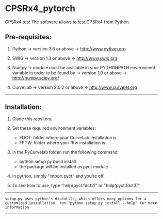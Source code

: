 # CPSRx4_pytorch
CPSRx4 test
The software allows to test CPSRx4 from Python.


## Pre-requisites:

1. Python
	-> version 3.6 or above
	-> http://www.python.org

2. SWIG
	-> version 1.3 or above
	-> http://www.swig.org

3. Numpy
	-> module must be available in your PYTHONPATH environment variable in order to be found by 
	-> version 1.0 or above
	-> http://numpy.scipy.org/

4. CurveLab
	-> version 2.0.2 or above
	-> http://www.curvelet.org

***

## Installation:

1. Clone this repsitory.

2. Set these required environment variables:

	- FDCT: folder where your CurveLab installation is
	- FFTW: folder where your fftw installation is

3. In the PyCurvelab folder, run the following command:

	- python setup.py build install
	- the package will be installed as pyct module

4. In python, simply "import pyct" and you're off

5. To see how to use, type "help(pyct.fdct2)" or "help(pyct.fdct3)"

***

`setup.py uses python's distutils, which offers many options for a customized installation.
run "python setup.py install --help" for more information`

***
